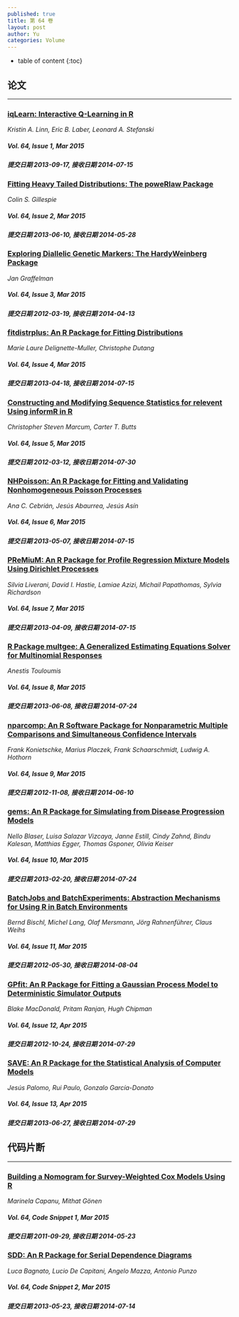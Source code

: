 ```yaml
---
published: true
title: 第 64 卷
layout: post
author: Yu
categories: Volume
---
```


* table of content
{:toc}

## 论文

***

### [iqLearn: Interactive Q-Learning in R](/jstatsoft/v64/i01.html)

*Kristin A. Linn, Eric B. Laber, Leonard A. Stefanski*

##### Vol. 64, Issue 1, Mar 2015

##### 提交日期 2013-09-17, 接收日期 2014-07-15

### [Fitting Heavy Tailed Distributions: The poweRlaw Package](/jstatsoft/v64/i02.html)

*Colin S. Gillespie*

##### Vol. 64, Issue 2, Mar 2015

##### 提交日期 2013-06-10, 接收日期 2014-05-28

### [ Exploring Diallelic Genetic Markers: The HardyWeinberg Package](/jstatsoft/v64/i03.html)

*Jan Graffelman*

##### Vol. 64, Issue 3, Mar 2015

##### 提交日期 2012-03-19, 接收日期 2014-04-13

### [fitdistrplus: An R Package for Fitting Distributions](/jstatsoft/v64/i04.html)

*Marie Laure Delignette-Muller, Christophe Dutang*

##### Vol. 64, Issue 4, Mar 2015

##### 提交日期 2013-04-18, 接收日期 2014-07-15

### [Constructing and Modifying Sequence Statistics for relevent Using informR in R](/jstatsoft/v64/i05.html)

*Christopher Steven Marcum, Carter T. Butts*

##### Vol. 64, Issue 5, Mar 2015

##### 提交日期 2012-03-12, 接收日期 2014-07-30

### [NHPoisson: An R Package for Fitting and Validating Nonhomogeneous Poisson Processes](/jstatsoft/v64/i06.html)

*Ana C. Cebrián, Jesús Abaurrea, Jesús Asín*

##### Vol. 64, Issue 6, Mar 2015

##### 提交日期 2013-05-07, 接收日期 2014-07-15

### [PReMiuM: An R Package for Profile Regression Mixture Models Using Dirichlet Processes](/jstatsoft/v64/i07.html)

*Silvia Liverani, David I. Hastie, Lamiae Azizi, Michail Papathomas, Sylvia Richardson*

##### Vol. 64, Issue 7, Mar 2015

##### 提交日期 2013-04-09, 接收日期 2014-07-15

### [R Package multgee: A Generalized Estimating Equations Solver for Multinomial Responses](/jstatsoft/v64/i08.html)

*Anestis Touloumis*

##### Vol. 64, Issue 8, Mar 2015

##### 提交日期 2013-06-08, 接收日期 2014-07-24

### [nparcomp: An R Software Package for Nonparametric Multiple Comparisons and Simultaneous Confidence Intervals](/jstatsoft/v64/i09.html)

*Frank Konietschke, Marius Placzek, Frank Schaarschmidt, Ludwig A. Hothorn*

##### Vol. 64, Issue 9, Mar 2015

##### 提交日期 2012-11-08, 接收日期 2014-06-10

### [gems: An R Package for Simulating from Disease Progression Models](/jstatsoft/v64/i10.html)

*Nello Blaser, Luisa Salazar Vizcaya, Janne Estill, Cindy Zahnd, Bindu Kalesan, Matthias Egger, Thomas Gsponer, Olivia Keiser*

##### Vol. 64, Issue 10, Mar 2015

##### 提交日期 2013-02-20, 接收日期 2014-07-24

### [BatchJobs and BatchExperiments: Abstraction Mechanisms for Using R in Batch Environments](/jstatsoft/v64/i11.html)

*Bernd Bischl, Michel Lang, Olaf Mersmann, Jörg Rahnenführer, Claus Weihs*

##### Vol. 64, Issue 11, Mar 2015

##### 提交日期 2012-05-30, 接收日期 2014-08-04

### [GPfit: An R Package for Fitting a Gaussian Process Model to Deterministic Simulator Outputs](/jstatsoft/v64/i12.html)

*Blake MacDonald, Pritam Ranjan, Hugh Chipman*

##### Vol. 64, Issue 12, Apr 2015

##### 提交日期 2012-10-24, 接收日期 2014-07-29

### [SAVE: An R Package for the Statistical Analysis of Computer Models](/jstatsoft/v64/i13.html)

*Jesús Palomo, Rui Paulo, Gonzalo García-Donato*

##### Vol. 64, Issue 13, Apr 2015

##### 提交日期 2013-06-27, 接收日期 2014-07-29

## 代码片断

***

### [Building a Nomogram for Survey-Weighted Cox Models Using R](/jstatsoft/v64/c01.html)

*Marinela Capanu, Mithat Gönen*

##### Vol. 64, Code Snippet 1, Mar 2015

##### 提交日期 2011-09-29, 接收日期 2014-05-23

### [SDD: An R Package for Serial Dependence Diagrams](/jstatsoft/v64/c02.html)

*Luca Bagnato, Lucio De Capitani, Angelo Mazza, Antonio Punzo*

##### Vol. 64, Code Snippet 2, Mar 2015

##### 提交日期 2013-05-23, 接收日期 2014-07-14

